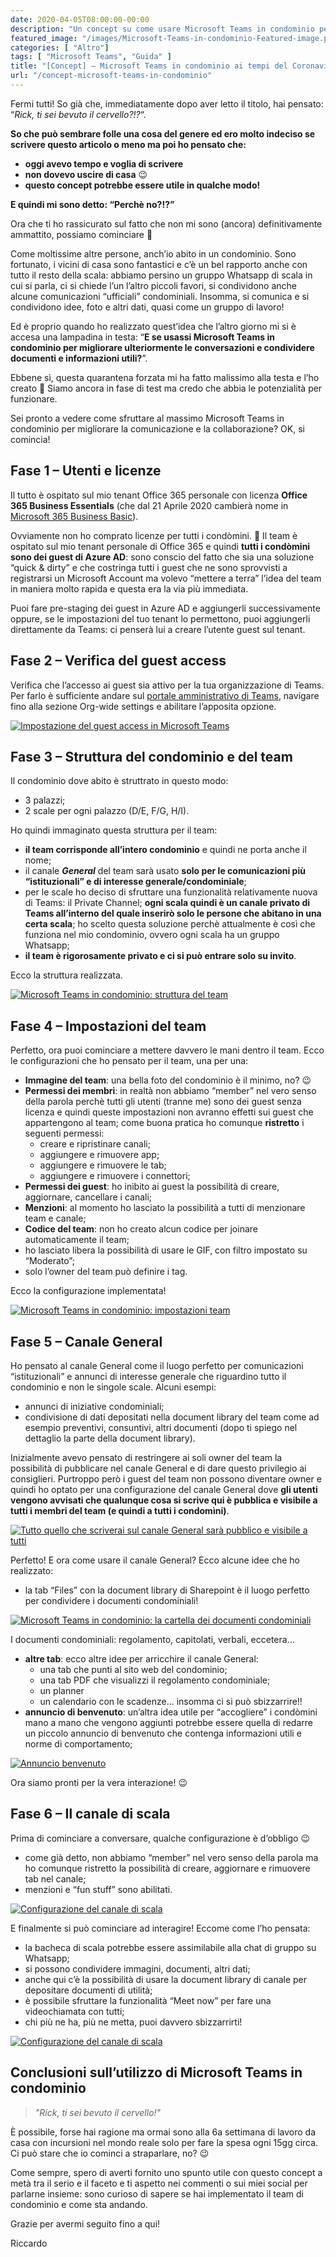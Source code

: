 ```yaml
---
date: 2020-04-05T08:00:00-00:00
description: "Un concept su come usare Microsoft Teams in condominio per migliorare la collaborazione tra condòmini e la condivisione di informazioni utili."
featured_image: "/images/Microsoft-Teams-in-condominio-Featured-image.png"
categories: [ "Altro"]
tags: [ "Microsoft Teams", "Guida" ]
title: "[Concept] – Microsoft Teams in condominio ai tempi del Coronavirus"
url: "/concept-microsoft-teams-in-condominio"
---
```

Fermi tutti! So già che, immediatamente dopo aver letto il titolo, hai pensato: “*Rick, ti sei bevuto il cervello?!?*“.

**So che può sembrare folle una cosa del genere ed ero molto indeciso se scrivere questo articolo o meno ma poi ho pensato che:**
- **oggi avevo tempo e voglia di scrivere**
- **non dovevo uscire di casa** 😉
- **questo concept potrebbe essere utile in qualche modo!**

**E quindi mi sono detto: “Perchè no?!?”**

Ora che ti ho rassicurato sul fatto che non mi sono (ancora) definitivamente ammattito, possiamo cominciare 🙂

Come moltissime altre persone, anch’io abito in un condominio. Sono fortunato, i vicini di casa sono fantastici e c’è un bel rapporto anche con tutto il resto della scala: abbiamo persino un gruppo Whatsapp di scala in cui si parla, ci si chiede l’un l’altro piccoli favori, si condividono anche alcune comunicazioni “ufficiali” condominiali. Insomma, si comunica e si condividono idee, foto e altri dati, quasi come un gruppo di lavoro!

Ed è proprio quando ho realizzato quest’idea che l’altro giorno mi si è accesa una lampadina in testa: “**E se usassi Microsoft Teams in condominio per migliorare ulteriormente le conversazioni e condividere documenti e informazioni utili?**”.

Ebbene sì, questa quarantena forzata mi ha fatto malissimo alla testa e l’ho creato 🙂 Siamo ancora in fase di test ma credo che abbia le potenzialità per funzionare.

Sei pronto a vedere come sfruttare al massimo Microsoft Teams in condominio per migliorare la comunicazione e la collaborazione? OK, si comincia!

## Fase 1 – Utenti e licenze
Il tutto è ospitato sul mio tenant Office 365 personale con licenza **Office 365 Business Essentials** (che dal 21 Aprile 2020 cambierà nome in [Microsoft 365 Business Basic](https://www.microsoft.com/en-us/microsoft-365/blog/2020/03/30/new-microsoft-365-offerings-small-and-medium-sized-businesses/)).

Ovviamente non ho comprato licenze per tutti i condòmini. 🙂 Il team è ospitato sul mio tenant personale di Office 365 e quindi **tutti i condòmini sono dei guest di Azure AD**: sono conscio del fatto che sia una soluzione “quick & dirty” e che costringa tutti i guest che ne sono sprovvisti a registrarsi un Microsoft Account ma volevo “mettere a terra” l’idea del team in maniera molto rapida e questa era la via più immediata.

Puoi fare pre-staging dei guest in Azure AD e aggiungerli successivamente oppure, se le impostazioni del tuo tenant lo permettono, puoi aggiungerli direttamente da Teams: ci penserà lui a creare l’utente guest sul tenant.

## Fase 2 – Verifica del guest access
Verifica che l’accesso ai guest sia attivo per la tua organizzazione di Teams. Per farlo è sufficiente andare sul [portale amministrativo di Teams](https://admin.teams.microsoft.com/), navigare fino alla sezione Org-wide settings e abilitare l’apposita opzione.

[![Impostazione del guest access in Microsoft Teams](/images/00-Microsoft-Teams-in-condominio-requisiti-gues-access.png)](/images/00-Microsoft-Teams-in-condominio-requisiti-gues-access.png)

## Fase 3 – Struttura del condominio e del team
Il condominio dove abito è struttrato in questo modo:
- 3 palazzi;
- 2 scale per ogni palazzo (D/E, F/G, H/I).

Ho quindi immaginato questa struttura per il team:
- **il team corrisponde all’intero condominio** e quindi ne porta anche il nome;
- il canale ***General*** del team sarà usato **solo per le comunicazioni più “istituzionali” e di interesse generale/condominiale**;
- per le scale ho deciso di sfruttare una funzionalità relativamente nuova di Teams: il Private Channel; **ogni scala quindi è un canale privato di Teams all’interno del quale inserirò solo le persone che abitano in una certa scala**; ho scelto questa soluzione perchè attualmente è così che funziona nel mio condominio, ovvero ogni scala ha un gruppo Whatsapp;
- **il team è rigorosamente privato e ci si può entrare solo su invito**.

Ecco la struttura realizzata.

[![Microsoft Teams in condominio: struttura del team](/images/01-Microsoft-Teams-in-condominio-Struttura-Team.png)](/images/01-Microsoft-Teams-in-condominio-Struttura-Team.png)

## Fase 4 – Impostazioni del team
Perfetto, ora puoi cominciare a mettere davvero le mani dentro il team. Ecco le configurazioni che ho pensato per il team, una per una:

- **Immagine del team**: una bella foto del condominio è il minimo, no? 😉
- **Permessi dei membri**: in realtà non abbiamo “member” nel vero senso della parola perchè tutti gli utenti (tranne me) sono dei guest senza licenza e quindi queste impostazioni non avranno effetti sui guest che appartengono al team; come buona pratica ho comunque **ristretto** i seguenti permessi:
    - creare e ripristinare canali;
    - aggiungere e rimuovere app;
    - aggiungere e rimuovere le tab;
    - aggiungere e rimuovere i connettori;
- **Permessi dei guest**: ho inibito ai guest la possibilità di creare, aggiornare, cancellare i canali;
- **Menzioni**: al momento ho lasciato la possibilità a tutti di menzionare team e canale;
- **Codice del team**: non ho creato alcun codice per joinare automaticamente il team;
- ho lasciato libera la possibilità di usare le GIF, con filtro impostato su “Moderato”;
- solo l’owner del team può definire i tag.

Ecco la configurazione implementata!

[![Microsoft Teams in condominio: impostazioni team](/images/02-Microsoft-Teams-in-condominio-impostazioni-team.png)](/images/02-Microsoft-Teams-in-condominio-impostazioni-team.png)

## Fase 5 – Canale General
Ho pensato al canale General come il luogo perfetto per comunicazioni “istituzionali” e annunci di interesse generale che riguardino tutto il condominio e non le singole scale. Alcuni esempi:
- annunci di iniziative condominiali;
- condivisione di dati depositati nella document library del team come ad esempio preventivi, consuntivi, altri documenti (dopo ti spiego nel dettaglio la parte della document library).

Inizialmente avevo pensato di restringere ai soli owner del team la possibilità di pubblicare nel canale General e di dare questo privilegio ai consiglieri. Purtroppo però i guest del team non possono diventare owner e quindi ho optato per una configurazione del canale General dove **gli utenti vengono avvisati che qualunque cosa si scrive qui è pubblica e visibile a tutti i membri del team (e quindi a tutti i condomìni)**.

[![Tutto quello che scriverai sul canale General sarà pubblico e visibile a tutti](/images/03-Microsoft-Teams-in-condominio-canale-general-1.png)](/images/03-Microsoft-Teams-in-condominio-canale-general-1.png)

Perfetto! E ora come usare il canale General? Ecco alcune idee che ho realizzato:
- la tab “Files” con la document library di Sharepoint è il luogo perfetto per condividere i documenti condominiali!

[![Microsoft Teams in condominio: la cartella dei documenti condominiali](/images/04-Microsoft-Teams-in-condominio-document-library.png)](/images/04-Microsoft-Teams-in-condominio-document-library.png)

I documenti condominiali: regolamento, capitolati, verbali, eccetera…
- **altre tab**: ecco altre idee per arricchire il canale General:
    - una tab che punti al sito web del condominio;
    - una tab PDF che visualizzi il regolamento condominiale;
    - un planner
    - un calendario con le scadenze... insomma ci si può sbizzarrire!!
- **annuncio di benvenuto**: un’altra idea utile per “accogliere” i condòmini mano a mano che vengono aggiunti potrebbe essere quella di redarre un piccolo annuncio di benvenuto che contenga informazioni utili e norme di comportamento;

[![Annuncio benvenuto](/images/05-Microsoft-Teams-in-condominio-annuncio-benvenuto.png)](/images/05-Microsoft-Teams-in-condominio-annuncio-benvenuto.png)

Ora siamo pronti per la vera interazione! 😉

## Fase 6 – Il canale di scala
Prima di cominciare a conversare, qualche configurazione è d’obbligo 😉
- come già detto, non abbiamo “member” nel vero senso della parola ma ho comunque ristretto la possibilità di creare, aggiornare e rimuovere tab nel canale;
- menzioni e “fun stuff” sono abilitati.

[![Configurazione del canale di scala](/images/05a-Microsoft-Teams-in-condominio-impostazioni-canale-scala.png)](/images/05a-Microsoft-Teams-in-condominio-impostazioni-canale-scala.png)

E finalmente si può cominciare ad interagire! Eccome come l’ho pensata:
- la bacheca di scala potrebbe essere assimilabile alla chat di gruppo su Whatsapp;
- si possono condividere immagini, documenti, altri dati;
- anche qui c’è la possibilità di usare la document library di canale per depositare documenti di utilità;
- è possibile sfruttare la funzionalità “Meet now” per fare una videochiamata con tutti;
- chi più ne ha, più ne metta, puoi davvero sbizzarrirti!

[![Configurazione del canale di scala](/images/06-Microsoft-Teams-in-condominio-bacheca-di-scala.png)](/images/06-Microsoft-Teams-in-condominio-bacheca-di-scala.png)

## Conclusioni sull’utilizzo di Microsoft Teams in condominio

> *"Rick, ti sei bevuto il cervello!"*

È possibile, forse hai ragione ma ormai sono alla 6a settimana di lavoro da casa con incursioni nel mondo reale solo per fare la spesa ogni 15gg circa. Ci può stare che io cominci a straparlare, no? 😉

Come sempre, spero di averti fornito uno spunto utile con questo concept a metà tra il serio e il faceto e ti aspetto nei commenti o sui miei social per parlarne insieme: sono curioso di sapere se hai implementato il team di condominio e come sta andando.

Grazie per avermi seguito fino a qui!

Riccardo


